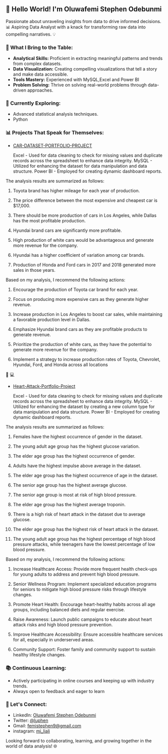 

## 👋 Hello World! I'm Oluwafemi Stephen Odebunmi 

Passionate about unraveling insights from data to drive informed decisions. 📊 Aspiring Data Analyst with a knack for transforming raw data into compelling narratives. 💡

### 🚀 What I Bring to the Table:

- **Analytical Skills:** Proficient in extracting meaningful patterns and trends from complex datasets.
- **Data Visualization:** Creating compelling visualizations that tell a story and make data accessible.
- **Tools Mastery:** Experienced with MySQL,Excel and Power BI
- **Problem Solving:** Thrive on solving real-world problems through data-driven approaches.

### 🌱 Currently Exploring:

- Advanced statistical analysis techniques.
- Python 

### 📊 Projects That Speak for Themselves:

- [CAR-DATASET-PORTFOLIO-PROJECT](https)
 
	Excel - Used for data cleaning to check for missing values and duplicate records across the spreadsheet to enhance data integrity.
	MySQL - Utilized for enhancing the dataset for data manipulation and data structure.
	Power BI - Employed for creating dynamic dashboard reports.

The analysis results are summarized as follows:

1.	Toyota brand has higher mileage for each year of production.
   
2.	The price difference between the most expensive and cheapest car is $17,000.

3.	There should be more production of cars in Los Angeles, while Dallas has the most profitable production.
	
4.	Hyundai brand cars are significantly more profitable.
	
5.	High production of white cars would be advantageous and generate more revenue for the company.
	
6.	Hyundai has a higher coefficient of variation among car brands.
	
7.	Production of Honda and Ford cars in 2017 and 2018 generated more sales in those years.
	
Based on my analysis, I recommend the following actions:

1. Encourage the production of Toyota car brand for each year.
   
2. Focus on producing more expensive cars as they generate higher revenue.
   
3. Increase production in Los Angeles to boost car sales, while maintaining a favorable production level in Dallas.
   
4. Emphasize Hyundai brand cars as they are profitable products to generate revenue.
   
5. Prioritize the production of white cars, as they have the potential to generate more revenue for the company.

6. Implement a strategy to increase production rates of Toyota, Chevrolet, Hyundai, Ford, and Honda across all locations




🚗 💻

- [Heart-Attack-Portfolio-Project](https) 

	Excel - Used for data cleaning to check for missing values and duplicate records across the spreadsheet to enhance data integrity.
	MySQL - Utilized for enhancing the dataset by creating a new column type for data manipulation and data structure.
	Power BI - Employed for creating dynamic dashboard reports.

The analysis results are summarized as follows:

1.	Females have the highest occurrence of gender in the dataset.
   
2.	The young adult age group has the highest glucose variation.
	
3.	The elder age group has the highest occurrence of gender.
	
4.	Adults have the highest impulse above average in the dataset.
	
5.	The elder age group has the highest occurrence of age in the dataset.
	
6.	The senior age group has the highest average glucose.
	
7.	The senior age group is most at risk of high blood pressure.
	
8.	The elder age group has the highest average troponin.
	
9.	There is a high risk of heart attack in the dataset due to average glucose.
	
10.	The elder age group has the highest risk of heart attack in the dataset.
	
11.	The young adult age group has the highest percentage of high blood pressure attacks, while teenagers have the lowest percentage of low blood pressure.


Based on my analysis, I recommend the following actions:

1. Increase Healthcare Access: Provide more frequent health check-ups for young adults to address and prevent high blood pressure.
   
2. Senior Wellness Program: Implement specialized education programs for seniors to mitigate high blood pressure risks through lifestyle changes.

3. Promote Heart Health: Encourage heart-healthy habits across all age groups, including balanced diets and regular exercise.

4. Raise Awareness: Launch public campaigns to educate about heart attack risks and high blood pressure prevention.

5. Improve Healthcare Accessibility: Ensure accessible healthcare services for all, especially in underserved areas.

6. Community Support: Foster family and community support to sustain healthy lifestyle changes.






### 📚 Continuous Learning:

- Actively participating in online courses and keeping up with industry trends.
- Always open to feedback and eager to learn 
### 🤝 Let's Connect:

- LinkedIn: [Oluwafemi Stephen Odebunmi ](#www.linkedin.com/in/oluwafemi-odebunmi-666955245)
- Twitter: [@luphen](link-to-twitter)
- Gmail: [femistephen9@gmail.com](#femistephen9@gmail.com)
- instagram: [mi_liali](#mi_liali)
  

Looking forward to collaborating, learning, and growing together in the world of data analysis! 🌐


